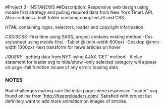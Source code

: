 #Project 3- INSTANEWS
##Description: Responsive web design using mobile first strategy and pulling required data from New York Times API. Also contains a built folder containg compiled JS and CSS


*HTML*
containing logos, selectors, loader and copyright information.

*CSS/SCSS*
-first time using SASS, project contains nesting method
-Css stylesheet using mobile first.
-Tablet @ (min-width 600px)
-Desktop @(min-width 1000px)
-text transform for news articles on hover

*JQUERY*
-getting data from NYT using AJAX 'GET' method.
-if else statement for loader svg to hide/show
-only selected category will appear on page
-fail function incase of any errors loading data


### NOTES
Had challenges making sure the inital pages were responsive
"loader" svg found online from 'http://freepreloaders.com/'
Satisfied with project but definitely want to add more animation on images of articles.
